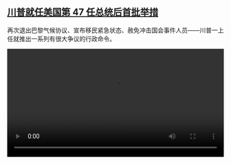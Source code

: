 <!--1737800225000-->
[川普就任美国第 47 任总统后首批举措](https://www.dw.com/zh/%E5%B7%9D%E6%99%AE%E5%B0%B1%E4%BB%BB%E7%BE%8E%E5%9B%BD%E7%AC%AC%2047%20%E4%BB%BB%E6%80%BB%E7%BB%9F%E5%90%8E%E9%A6%96%E6%89%B9%E4%B8%BE%E6%8E%AA/a-71361240)
------

<p>再次退出巴黎气候协议、宣布移民紧急状态、赦免冲击国会事件人员——川普一上任就推出一系列有很大争议的行政命令。</small></p><video src="https://tvdownloaddw-a.akamaihd.net/Events/mp4/vdt_zh/2025/newschi250121_dekret_01icw_AVC_1280x720.mp4" controls style="width:100%"></video>
